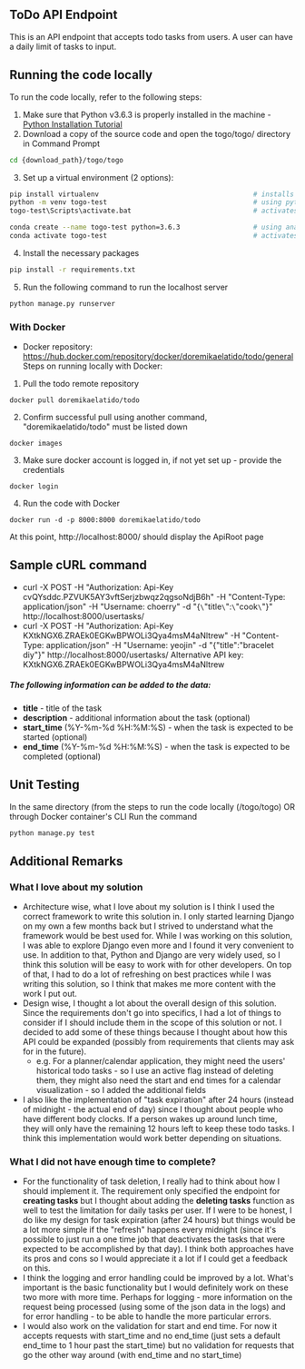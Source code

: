## ToDo API Endpoint
This is an API endpoint that accepts todo tasks from users. A user can have a daily limit of tasks to input.

## Running the code locally
To run the code locally, refer to the following steps:
  1. Make sure that Python v3.6.3 is properly installed in the machine - [Python Installation Tutorial](https://www.tutorialspoint.com/how-to-install-python-in-windows)
  2. Download a copy of the source code and open the togo/togo/ directory in Command Prompt
```sh
cd {download_path}/togo/togo
```
  3. Set up a virtual environment (2 options):
```sh
pip install virtualenv                                      # installs the virtualenv dependency
python -m venv togo-test                                    # using python virtualenv
togo-test\Scripts\activate.bat                              # activates the virtual environment

conda create --name togo-test python=3.6.3                  # using anaconda
conda activate togo-test                                    # activates the virtual environment
```
  4. Install the necessary packages
```sh
pip install -r requirements.txt
```
  5. Run the following command to run the localhost server
```sh
python manage.py runserver
```

### With Docker
  - Docker repository: https://hub.docker.com/repository/docker/doremikaelatido/todo/general
Steps on running locally with Docker:
  1. Pull the todo remote repository
```
docker pull doremikaelatido/todo
```
  2. Confirm successful pull using another command, "doremikaelatido/todo" must be listed down
```
docker images
```
  3. Make sure docker account is logged in, if not yet set up - provide the credentials
```
docker login
```
  4. Run the code with Docker
```
docker run -d -p 8000:8000 doremikaelatido/todo
```

At this point, http://localhost:8000/ should display the ApiRoot page

## Sample cURL command
  - curl -X POST -H "Authorization: Api-Key cvQYsddc.PZVUK5AY3vftSerjzbwqz2qgsoNdjB6h" -H "Content-Type: application/json" -H "Username: choerry" -d "{``\``"title``\``":``\``"cook``\``"}" http://localhost:8000/usertasks/
  - curl -X POST -H "Authorization: Api-Key KXtkNGX6.ZRAEk0EGKwBPWOLi3Qya4msM4aNltrew" -H "Content-Type: application/json" -H "Username: yeojin" -d "{\"title\":\"bracelet diy\"}" http://localhost:8000/usertasks/
Alternative API key: KXtkNGX6.ZRAEk0EGKwBPWOLi3Qya4msM4aNltrew

##### The following information can be added to the data:
  - **title** - title of the task
  - **description** - additional information about the task (optional)
  - **start_time** (%Y-%m-%d %H:%M:%S) - when the task is expected to be started (optional)
  - **end_time** (%Y-%m-%d %H:%M:%S) - when the task is expected to be completed (optional)

## Unit Testing
In the same directory (from the steps to run the code locally (/togo/togo) OR through Docker container's CLI
Run the command 
```sh
python manage.py test
```


## Additional Remarks
### What I love about my solution
- Architecture wise, what I love about my solution is I think I used the correct framework to write this solution in. I only started learning Django on my own a few months back but I strived to understand what the framework would be best used for. While I was working on this solution, I was able to explore Django even more and I found it very convenient to use. In addition to that, Python and Django are very widely used, so I think this solution will be easy to work with for other developers. On top of that, I had to do a lot of refreshing on best practices while I was writing this solution, so I think that makes me more content with the work I put out.
- Design wise, I thought a lot about the overall design of this solution. Since the requirements don't go into specifics, I had a lot of things to consider if I should include them in the scope of this solution or not. I decided to add some of these things because I thought about how this API could be expanded (possibly from requirements that clients may ask for in the future).
    - e.g. For a planner/calendar application, they might need the users' historical todo tasks - so I use an active flag instead of deleting them, they might also need the start and end times for a calendar visualization - so I added the additional fields
- I also like the implementation of "task expiration" after 24 hours (instead of midnight - the actual end of day) since I thought about people who have different body clocks. If a person wakes up around lunch time, they will only have the remaining 12 hours left to keep these todo tasks. I think this implementation would work better depending on situations.
### What I did not have enough time to complete?
- For the functionality of task deletion, I really had to think about how I should implement it. The requirement only specified the endpoint for **creating tasks** but I thought about adding the **deleting tasks** function as well to test the limitation for daily tasks per user. If I were to be honest, I do like my design for task expiration (after 24 hours) but things would be a lot more simple if the "refresh" happens every midnight (since it's possible to just run a one time job that deactivates the tasks that were expected to be accomplished by that day). I think both approaches have its pros and cons so I would appreciate it a lot if I could get a feedback on this.
- I think the logging and error handling could be improved by a lot. What's important is the basic functionality but I would definitely work on these two more with more time. Perhaps for logging - more information on the request being processed (using some of the json data in the logs) and for error handling - to be able to handle the more particular errors.
- I would also work on the validation for start and end time. For now it accepts requests with start_time and no end_time (just sets a default end_time to 1 hour past the start_time) but no validation for requests that go the other way around (with end_time and no start_time)